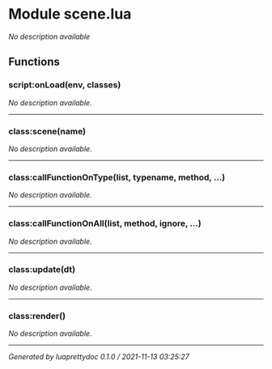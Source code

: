 # Module scene.lua
_No description available_

## Functions

### script:onLoad(env, classes)

_No description available._

---

### class:scene(name)

_No description available._

---

### class:callFunctionOnType(list, typename, method, ...)

_No description available._

---

### class:callFunctionOnAll(list, method, ignore, ...)

_No description available._

---

### class:update(dt)

_No description available._

---

### class:render()

_No description available._

---

_Generated by luaprettydoc 0.1.0 / 2021-11-13 03:25:27_
